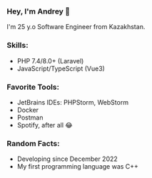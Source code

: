 <h3>Hey, I'm Andrey 👋</h3>
I'm 25 y.o Software Engineer from Kazakhstan.<br>

<h3>Skills:</h3>
<ul>
  <li>PHP 7.4/8.0+ (Laravel)</li>
  <li>JavaScript/TypeScript (Vue3)</li>
</ul>

<h3>Favorite Tools:</h3>
<ul>
  <li>JetBrains IDEs: PHPStorm, WebStorm</li>
  <li>Docker</li>
  <li>Postman</li>
  <li>Spotify, after all 😂</li>
</ul>

<h3>Random Facts:</h3>
<ul>
  <li>Developing since December 2022</li>
  <li>My first programming language was C++</li>
</ul>
